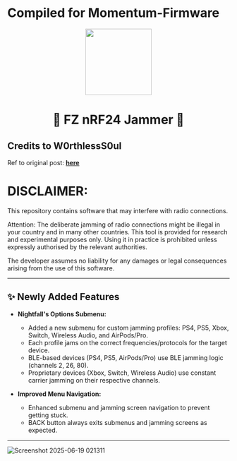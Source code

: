 <h1>Compiled for Momentum-Firmware</h1>
<div align="center">
  <img src="https://avatars.githubusercontent.com/u/176677387" width="150" height="auto" />
  <h1> 🌟 FZ nRF24 Jammer 🌟 </h1>
</div>

## Credits to W0rthlessS0ul
Ref to original post:  **[here](https://github.com/W0rthlessS0ul/FZ_nRF24_jammer)**

# DISCLAIMER:

This repository contains software that may interfere with radio connections.

Attention: The deliberate jamming of radio connections might be illegal in your country and in many other countries. This tool is provided for research and experimental purposes only. Using it in practice is prohibited unless expressly authorised by the relevant authorities.

The developer assumes no liability for any damages or legal consequences arising from the use of this software.

---

## ✨ Newly Added Features

- **Nightfall's Options Submenu:**
  - Added a new submenu for custom jamming profiles: PS4, PS5, Xbox, Switch, Wireless Audio, and AirPods/Pro.
  - Each profile jams on the correct frequencies/protocols for the target device.
  - BLE-based devices (PS4, PS5, AirPods/Pro) use BLE jamming logic (channels 2, 26, 80).
  - Proprietary devices (Xbox, Switch, Wireless Audio) use constant carrier jamming on their respective channels.

- **Improved Menu Navigation:**
  - Enhanced submenu and jamming screen navigation to prevent getting stuck.
  - BACK button always exits submenus and jamming screens as expected.

---
![Screenshot 2025-06-19 021311](https://github.com/user-attachments/assets/e08dde06-e35f-4ce2-85f6-1e9157ecde51)
